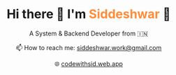 <h1 align='center'>
  Hi there 👋 I'm <span  style="color:#ff8d3a">Siddeshwar</span> 🔆
</h1>

<p align='center'>
  A System & Backend Developer from 🇮🇳
</p>

<p align='center'>
  📫 How to reach me: <a href='mailto:siddeshwar.work@gmail.com'>siddeshwar.work@gmail.com</a>
</p>
<p  align="center">🌐 
<a href="https://codewithsid.web.app/">codewithsid.web.app</a>
</p>
